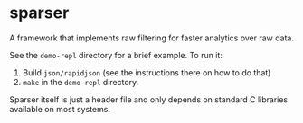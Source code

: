 # sparser

A framework that implements raw filtering for faster analytics over raw data.

See the `demo-repl` directory for a brief example. To run it:

1. Build `json/rapidjson` (see the instructions there on how to do that)
2. `make` in the `demo-repl` directory.

Sparser itself is just a header file and only depends on standard C libraries available
on most systems.

